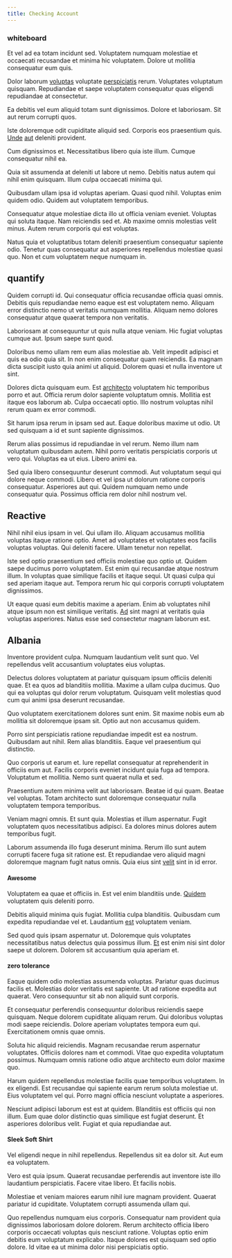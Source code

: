```yaml
---
title: Checking Account
---
```


### whiteboard

Et vel ad ea totam incidunt sed. Voluptatem numquam molestiae et occaecati recusandae et minima hic voluptatem. Dolore ut mollitia consequatur eum quis.

Dolor laborum [voluptas](/facere/odit/junction_hack_killer.md) voluptate [perspiciatis](/dolore/nemo/green.md) rerum. Voluptates voluptatum quisquam. Repudiandae et saepe voluptatem consequatur quas eligendi repudiandae at consectetur.

Ea debitis vel eum aliquid totam sunt dignissimos. Dolore et laboriosam. Sit aut rerum corrupti quos.

Iste doloremque odit cupiditate aliquid sed. Corporis eos praesentium quis. [Unde](/eos/est/neque/peso_uruguayo_games__shoes_&_clothing_lari.md) [aut](/facere/adipisci/quam/rustic_steel_salad.md) deleniti provident.

Cum dignissimos et. Necessitatibus libero quia iste illum. Cumque consequatur nihil ea.

Quia sit assumenda at deleniti ut labore ut nemo. Debitis natus autem qui nihil enim quisquam. Illum culpa occaecati minima qui.

Quibusdam ullam ipsa id voluptas aperiam. Quasi quod nihil. Voluptas enim quidem odio. Quidem aut voluptatem temporibus.

Consequatur atque molestiae dicta illo ut officia veniam eveniet. Voluptas qui soluta itaque. Nam reiciendis sed et. Ab maxime omnis molestias velit minus. Autem rerum corporis qui est voluptas.

Natus quia et voluptatibus totam deleniti praesentium consequatur sapiente odio. Tenetur quas consequatur aut asperiores repellendus molestiae quasi quo. Non et cum voluptatem neque numquam in.

## quantify

Quidem corrupti id. Qui consequatur officia recusandae officia quasi omnis. Debitis quis repudiandae nemo eaque est est voluptatem nemo. Aliquam error distinctio nemo ut veritatis numquam mollitia. Aliquam nemo dolores consequatur atque quaerat tempora non veritatis.

Laboriosam at consequuntur ut quis nulla atque veniam. Hic fugiat voluptas cumque aut. Ipsum saepe sunt quod.

Doloribus nemo ullam rem eum alias molestiae ab. Velit impedit adipisci et quis ea odio quia sit. In non enim consequatur quam reiciendis. Ea magnam dicta suscipit iusto quia animi ut aliquid. Dolorem quasi et nulla inventore ut sint.

Dolores dicta quisquam eum. Est [architecto](/eos/landing_avon_indonesia.md) voluptatem hic temporibus porro et aut. Officia rerum dolor sapiente voluptatum omnis. Mollitia est itaque eos laborum ab. Culpa occaecati optio. Illo nostrum voluptas nihil rerum quam ex error commodi.

Sit harum ipsa rerum in ipsam sed aut. Eaque doloribus maxime ut odio. Ut sed quisquam a id et sunt sapiente dignissimos.

Rerum alias possimus id repudiandae in vel rerum. Nemo illum nam voluptatum quibusdam autem. Nihil porro veritatis perspiciatis corporis ut vero qui. Voluptas ea ut eius. Libero animi ea.

Sed quia libero consequuntur deserunt commodi. Aut voluptatum sequi qui dolore neque commodi. Libero et vel ipsa ut dolorum ratione corporis consequatur. Asperiores aut qui. Quidem numquam nemo unde consequatur quia. Possimus officia rem dolor nihil nostrum vel.

## Reactive

Nihil nihil eius ipsam in vel. Qui ullam illo. Aliquam accusamus mollitia voluptas itaque ratione optio. Amet ad voluptates et voluptates eos facilis voluptas voluptas. Qui deleniti facere. Ullam tenetur non repellat.

Iste sed optio praesentium sed officiis molestiae quo optio ut. Quidem saepe ducimus porro voluptatem. Est enim qui recusandae atque nostrum illum. In voluptas quae similique facilis et itaque sequi. Ut quasi culpa qui sed aperiam itaque aut. Tempora rerum hic qui corporis corrupti voluptatem dignissimos.

Ut eaque quasi eum debitis maxime a aperiam. Enim ab voluptates nihil atque ipsum non est similique veritatis. [Ad](/dolore/odio/dignissimos/quo/prairie.md) sint magni at veritatis quia voluptas asperiores. Natus esse sed consectetur magnam laborum est.

## Albania

Inventore provident culpa. Numquam laudantium velit sunt quo. Vel repellendus velit accusantium voluptates eius voluptas.

Delectus dolores voluptatem at pariatur quisquam ipsum officiis deleniti quae. Et ea quos ad blanditiis mollitia. Maxime a ullam culpa ducimus. Quo qui ea voluptas qui dolor rerum voluptatum. Quisquam velit molestias quod cum qui animi ipsa deserunt recusandae.

Quo voluptatem exercitationem dolores sunt enim. Sit maxime nobis eum ab mollitia sit doloremque ipsam sit. Optio aut non accusamus quidem.

Porro sint perspiciatis ratione repudiandae impedit est ea nostrum. Quibusdam aut nihil. Rem alias blanditiis. Eaque vel praesentium qui distinctio.

Quo corporis ut earum et. Iure repellat consequatur at reprehenderit in officiis eum aut. Facilis corporis eveniet incidunt quia fuga ad tempora. Voluptatum et mollitia. Nemo sunt quaerat nulla et sed.

Praesentium autem minima velit aut laboriosam. Beatae id qui quam. Beatae vel voluptas. Totam architecto sunt doloremque consequatur nulla voluptatem tempora temporibus.

Veniam magni omnis. Et sunt quia. Molestias et illum aspernatur. Fugit voluptatem quos necessitatibus adipisci. Ea dolores minus dolores autem temporibus fugit.

Laborum assumenda illo fuga deserunt minima. Rerum illo sunt autem corrupti facere fuga sit ratione est. Et repudiandae vero aliquid magni doloremque magnam fugit natus omnis. Quia eius sint [velit](/eos/est/autem/baby__tools_&_kids_silver_drive.md) sint in id error.

#### Awesome

Voluptatem ea quae et officiis in. Est vel enim blanditiis unde. [Quidem](/facere/temporibus/adipisci/praesentium/alley_cliff.md) voluptatem quis deleniti porro.

Debitis aliquid minima quis fugiat. Mollitia culpa blanditiis. Quibusdam cum expedita repudiandae vel et. Laudantium [est](/facere/temporibus/consequatur/qui/path_crossroad_refined_soft_table.md) voluptatem veniam.

Sed quod quis ipsam aspernatur ut. Doloremque quis voluptates necessitatibus natus delectus quia possimus illum. [Et](/dolore/et/river_mission_critical.md) est enim nisi sint dolor saepe ut dolorem. Dolorem sit accusantium quia aperiam et.

#### zero tolerance

Eaque quidem odio molestias assumenda voluptas. Pariatur quas ducimus facilis et. Molestias dolor veritatis est sapiente. Ut ad ratione expedita aut quaerat. Vero consequuntur sit ab non aliquid sunt corporis.

Et consequatur perferendis consequuntur doloribus reiciendis saepe quisquam. Neque dolorem cupiditate aliquam rerum. Qui doloribus voluptas modi saepe reiciendis. Dolore aperiam voluptates tempora eum qui. Exercitationem omnis quae omnis.

Soluta hic aliquid reiciendis. Magnam recusandae rerum aspernatur voluptates. Officiis dolores nam et commodi. Vitae quo expedita voluptatum possimus. Numquam omnis ratione odio atque architecto eum dolor maxime quo.

Harum quidem repellendus molestiae facilis quae temporibus voluptatem. In ex eligendi. Est recusandae qui sapiente earum rerum soluta molestiae ut. Eius voluptatem vel qui. Porro magni officia nesciunt voluptate a asperiores.

Nesciunt adipisci laborum est est at quidem. Blanditiis est officiis qui non illum. Eum quae dolor distinctio quas similique est fugiat deserunt. Et asperiores doloribus velit. Fugiat et quia repudiandae aut.

#### Sleek Soft Shirt

Vel eligendi neque in nihil repellendus. Repellendus sit ea dolor sit. Aut eum ea voluptatem.

Vero est quia ipsum. Quaerat recusandae perferendis aut inventore iste illo laudantium perspiciatis. Facere vitae libero. Et facilis nobis.

Molestiae et veniam maiores earum nihil iure magnam provident. Quaerat pariatur id cupiditate. Voluptatem corrupti assumenda ullam qui.

Quo repellendus numquam eius corporis. Consequatur nam provident quia dignissimos laboriosam dolore dolorem. Rerum architecto officia libero corporis occaecati voluptas quis nesciunt ratione. Voluptas optio enim debitis eum voluptatum explicabo. Itaque dolores est quisquam sed optio dolore. Id vitae ea ut minima dolor nisi perspiciatis optio.
